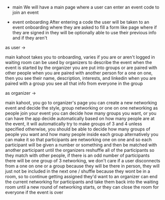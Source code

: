 - main
We will have a main page where a user can enter an event code to join an event

- event onboarding
After entering a code the user will be taken to an event onboarding where they
are asked to fill a form 
like page
where if they are signed in they will be optionally able to use their previous
info and if they aren't 



as user ->

main kahoot
takes you to onboarding, varies if you are or aren't logged in
waiting room can be used by organizers to describe the event
when the event is started by the organizer you are put into groups
or are paired with other people
when you are paired with another person for a one on one, then you see their name, description,
interests, and linkedin
when you are paired with a group you see all that info from everyone in the group

as organizer ->

main kahoot, you go to organizer's page
you can create a new networking event and decide the style, group networking or one on one networking
as people join your event you can decide how many groups you want, or you can have the app decide automatically
based on how many people are at the event, it will automatically try to make groups of 3 and 4 unless specified
otherwise, you should be able to decide how many groups of people you want and how many people inside each group
alternatively you can make it so that participants are networking one on one and so each participant will be given
a number or something and then be matched with another participant until the organizers reshuffle all of the participants so they match with other people, if there is an odd number of participants there will be one group
of 3 networking, we don't care if a user disconnects from a one on one or a group because they will be there in
person, they will just not be included in the next one / shuffle because they wont be in a room, so to continue
getting assigned they'd want to
an organizer can end the current networking for participants and take them back into the waiting room until a
new round of networking starts, or they can close the room for everyone if the event is over